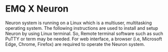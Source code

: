 # EMQ X Neuron

Neuron system is running on a Linux which is a multiuser, multitasking operating system. The following instructions are used to install and setup Neuron by using Linux terminal. So, Remote terminal software such as such PuTTY or term may be needed. For web interface, a browser (i.e, Microsoft Edge, Chrome, Firefox) are required to operate the Neuron system.
